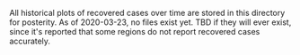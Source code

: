 All historical plots of recovered cases over time are stored in this directory for posterity. As of 2020-03-23, no 
files exist yet. TBD if they will ever exist, since it's reported that some regions do not report recovered cases 
accurately.
